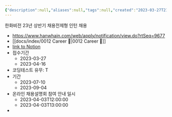 ```yaml
---
{"description":null,"aliases":null,"tags":null,"created":"2023-03-27T21:14:36","updated":"2023-07-15T21:33:02","title":"한화비전 23년 상반기 채용전제형 인턴 채용","dg-publish":true,"permalink":"/docs/한화비전 23년 상반기 채용전제형 인턴 채용/","dgPassFrontmatter":true}
---
```


한화비전 23년 상반기 채용전제형 인턴 채용

- https://www.hanwhain.com/web/apply/notification/view.do?rtSeq=9677
- [[docs/index/0012 Career 💼\|0012 Career 💼]]
- [link to Notion](https://choiwheatley.notion.site/23-2e16b135ce914b9ca7197f199366862a)
- 접수기간
	- 2023-03-27
	- 2023-04-16
- 코딩테스트 유무: T
- 기간
	- 2023-07-10
	- 2023-09-04
- 온라인 채용설명회 참여 안내 일시
	- 2023-04-03T12:00:00
	- 2023-04-03T13:00:00
- 
